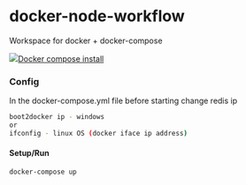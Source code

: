 # docker-node-workflow
Workspace for docker + docker-compose  

![](https://docs.docker.com/img/nav/docker-logo-loggedin.png)[Docker compose install](https://docs.docker.com/compose/install/)

### Config
In the docker-compose.yml file before starting change redis ip 
```bash
boot2docker ip - windows 
or
ifconfig - linux OS (docker iface ip address)
```

#### Setup/Run
```bash
docker-compose up
```
